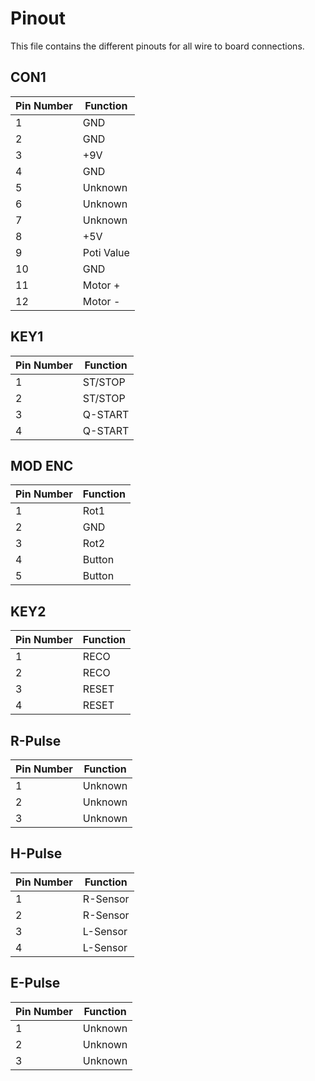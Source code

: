# Pinout
This file contains the different pinouts for all wire to board connections.
## CON1

| Pin Number | Function |
| --- | --- |
| 1 | GND |
| 2 | GND |
| 3 | +9V |
| 4 | GND |
| 5 | Unknown |
| 6 | Unknown |
| 7 | Unknown |
| 8 | +5V |
| 9 | Poti Value |
| 10 | GND |
| 11 | Motor + |
| 12 | Motor - |

## KEY1
| Pin Number | Function |
| --- | --- |
| 1 | ST/STOP |
| 2 | ST/STOP |
| 3 | Q-START |
| 4 | Q-START |

## MOD ENC
| Pin Number | Function |
| --- | --- |
| 1 | Rot1 |
| 2 | GND |
| 3 | Rot2 |
| 4 | Button |
| 5 | Button |

## KEY2
| Pin Number | Function |
| --- | --- |
| 1 | RECO |
| 2 | RECO |
| 3 | RESET |
| 4 | RESET |

## R-Pulse
| Pin Number | Function |
| --- | --- |
| 1 | Unknown |
| 2 | Unknown |
| 3 | Unknown |

## H-Pulse
| Pin Number | Function |
| --- | --- |
| 1 | R-Sensor |
| 2 | R-Sensor |
| 3 | L-Sensor |
| 4 | L-Sensor |

## E-Pulse
| Pin Number | Function |
| --- | --- |
| 1 | Unknown |
| 2 | Unknown |
| 3 | Unknown |
